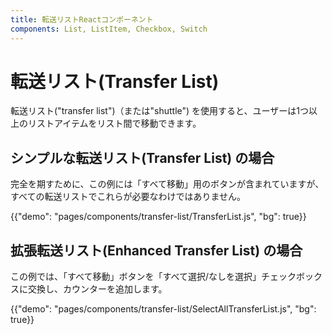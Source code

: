 ```yaml
---
title: 転送リストReactコンポーネント
components: List, ListItem, Checkbox, Switch
---
```


# 転送リスト(Transfer List)

<p class="description">転送リスト("transfer list")（または"shuttle") を使用すると、ユーザーは1つ以上のリストアイテムをリスト間で移動できます。</p>

## シンプルな転送リスト(Transfer List) の場合

完全を期すために、この例には「すべて移動」用のボタンが含まれていますが、すべての転送リストでこれらが必要なわけではありません。

{{"demo": "pages/components/transfer-list/TransferList.js", "bg": true}}

## 拡張転送リスト(Enhanced Transfer List) の場合

この例では、「すべて移動」ボタンを「すべて選択/なしを選択」チェックボックスに交換し、カウンターを追加します。

{{"demo": "pages/components/transfer-list/SelectAllTransferList.js", "bg": true}}
